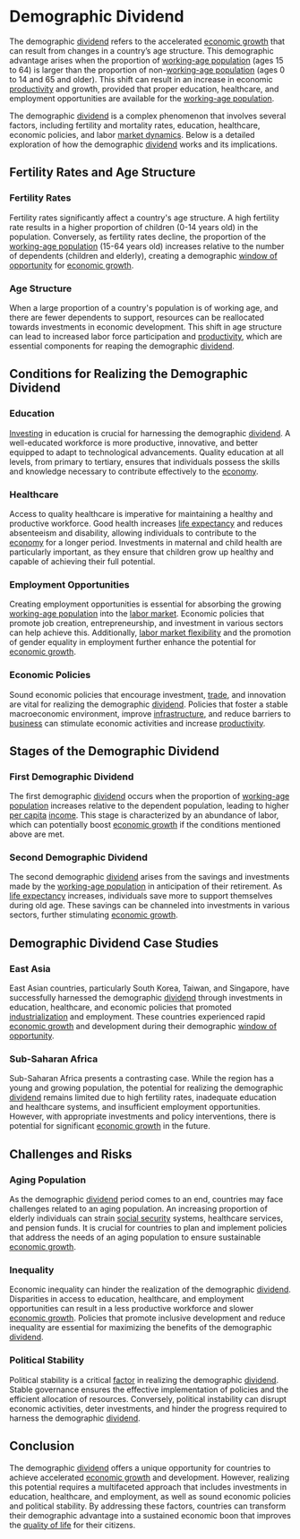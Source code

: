 # Demographic Dividend

The demographic [dividend](../d/dividend.md) refers to the accelerated [economic growth](../e/economic_growth.md) that can result from changes in a country’s age structure. This demographic advantage arises when the proportion of [working-age population](../w/working-age_population.md) (ages 15 to 64) is larger than the proportion of non-[working-age population](../w/working-age_population.md) (ages 0 to 14 and 65 and older). This shift can result in an increase in economic [productivity](../p/productivity.md) and growth, provided that proper education, healthcare, and employment opportunities are available for the [working-age population](../w/working-age_population.md).

The demographic [dividend](../d/dividend.md) is a complex phenomenon that involves several factors, including fertility and mortality rates, education, healthcare, economic policies, and labor [market dynamics](../m/market_dynamics.md). Below is a detailed exploration of how the demographic [dividend](../d/dividend.md) works and its implications.

## Fertility Rates and Age Structure

### Fertility Rates

Fertility rates significantly affect a country's age structure. A high fertility rate results in a higher proportion of children (0-14 years old) in the population. Conversely, as fertility rates decline, the proportion of the [working-age population](../w/working-age_population.md) (15-64 years old) increases relative to the number of dependents (children and elderly), creating a demographic [window of opportunity](../w/window_of_opportunity.md) for [economic growth](../e/economic_growth.md).

### Age Structure

When a large proportion of a country's population is of working age, and there are fewer dependents to support, resources can be reallocated towards investments in economic development. This shift in age structure can lead to increased labor force participation and [productivity](../p/productivity.md), which are essential components for reaping the demographic [dividend](../d/dividend.md).

## Conditions for Realizing the Demographic Dividend

### Education

[Investing](../i/investing.md) in education is crucial for harnessing the demographic [dividend](../d/dividend.md). A well-educated workforce is more productive, innovative, and better equipped to adapt to technological advancements. Quality education at all levels, from primary to tertiary, ensures that individuals possess the skills and knowledge necessary to contribute effectively to the [economy](../e/economy.md).

### Healthcare

Access to quality healthcare is imperative for maintaining a healthy and productive workforce. Good health increases [life expectancy](../l/life_expectancy.md) and reduces absenteeism and disability, allowing individuals to contribute to the [economy](../e/economy.md) for a longer period. Investments in maternal and child health are particularly important, as they ensure that children grow up healthy and capable of achieving their full potential.

### Employment Opportunities

Creating employment opportunities is essential for absorbing the growing [working-age population](../w/working-age_population.md) into the [labor market](../l/labor_market.md). Economic policies that promote job creation, entrepreneurship, and investment in various sectors can help achieve this. Additionally, [labor market flexibility](../l/labor_market_flexibility.md) and the promotion of gender equality in employment further enhance the potential for [economic growth](../e/economic_growth.md).

### Economic Policies

Sound economic policies that encourage investment, [trade](../t/trade.md), and innovation are vital for realizing the demographic [dividend](../d/dividend.md). Policies that foster a stable macroeconomic environment, improve [infrastructure](../i/infrastructure.md), and reduce barriers to [business](../b/business.md) can stimulate economic activities and increase [productivity](../p/productivity.md).

## Stages of the Demographic Dividend

### First Demographic Dividend

The first demographic [dividend](../d/dividend.md) occurs when the proportion of [working-age population](../w/working-age_population.md) increases relative to the dependent population, leading to higher [per capita](../p/per_capita.md) [income](../i/income.md). This stage is characterized by an abundance of labor, which can potentially boost [economic growth](../e/economic_growth.md) if the conditions mentioned above are met.

### Second Demographic Dividend

The second demographic [dividend](../d/dividend.md) arises from the savings and investments made by the [working-age population](../w/working-age_population.md) in anticipation of their retirement. As [life expectancy](../l/life_expectancy.md) increases, individuals save more to support themselves during old age. These savings can be channeled into investments in various sectors, further stimulating [economic growth](../e/economic_growth.md).

## Demographic Dividend Case Studies

### East Asia

East Asian countries, particularly South Korea, Taiwan, and Singapore, have successfully harnessed the demographic [dividend](../d/dividend.md) through investments in education, healthcare, and economic policies that promoted [industrialization](../i/industrialization.md) and employment. These countries experienced rapid [economic growth](../e/economic_growth.md) and development during their demographic [window of opportunity](../w/window_of_opportunity.md).

### Sub-Saharan Africa

Sub-Saharan Africa presents a contrasting case. While the region has a young and growing population, the potential for realizing the demographic [dividend](../d/dividend.md) remains limited due to high fertility rates, inadequate education and healthcare systems, and insufficient employment opportunities. However, with appropriate investments and policy interventions, there is potential for significant [economic growth](../e/economic_growth.md) in the future.

## Challenges and Risks

### Aging Population

As the demographic [dividend](../d/dividend.md) period comes to an end, countries may face challenges related to an aging population. An increasing proportion of elderly individuals can strain [social security](../s/social_security.md) systems, healthcare services, and pension funds. It is crucial for countries to plan and implement policies that address the needs of an aging population to ensure sustainable [economic growth](../e/economic_growth.md).

### Inequality

Economic inequality can hinder the realization of the demographic [dividend](../d/dividend.md). Disparities in access to education, healthcare, and employment opportunities can result in a less productive workforce and slower [economic growth](../e/economic_growth.md). Policies that promote inclusive development and reduce inequality are essential for maximizing the benefits of the demographic [dividend](../d/dividend.md).

### Political Stability

Political stability is a critical [factor](../f/factor.md) in realizing the demographic [dividend](../d/dividend.md). Stable governance ensures the effective implementation of policies and the efficient allocation of resources. Conversely, political instability can disrupt economic activities, deter investments, and hinder the progress required to harness the demographic [dividend](../d/dividend.md).

## Conclusion

The demographic [dividend](../d/dividend.md) offers a unique opportunity for countries to achieve accelerated [economic growth](../e/economic_growth.md) and development. However, realizing this potential requires a multifaceted approach that includes investments in education, healthcare, and employment, as well as sound economic policies and political stability. By addressing these factors, countries can transform their demographic advantage into a sustained economic boon that improves the [quality of life](../q/quality_of_life.md) for their citizens.